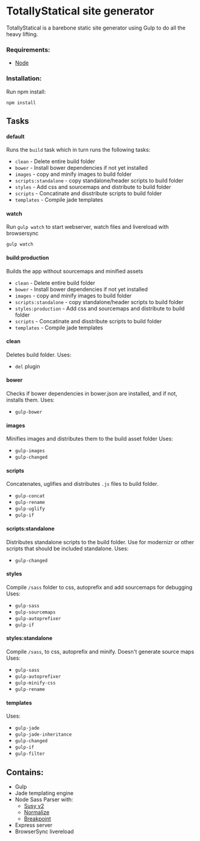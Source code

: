 # TotallyStatical site generator

TotallyStatical is a barebone static site generator using Gulp to do all the heavy lifting.

### Requirements:

* [Node]( https://nodejs.org/download/ )

### Installation:

Run npm install:

`npm install`


## Tasks

#### default

Runs the `build` task which in turn runs the following tasks:
* `clean` - Delete entire build folder
* `bower` - Install bower dependencies if not yet installed
* `images` - copy and minify images to build folder
* `scripts:standalone` - copy standalone/header scripts to build folder
* `styles` - Add css and sourcemaps and distribute to build folder
* `scripts` - Concatinate and disstribute scripts to build folder
* `templates` - Compile jade templates

#### watch

Run `gulp watch` to start webserver, watch files and livereload with browsersync

`gulp watch`

#### build:production
Builds the app without sourcemaps and minified assets
* `clean` - Delete entire build folder
* `bower` - Install bower dependencies if not yet installed
* `images` - copy and minify images to build folder
* `scripts:standalone` - copy standalone/header scripts to build folder
* `styles:production` - Add css and sourcemaps and distribute to build folder
* `scripts` - Concatinate and disstribute scripts to build folder
* `templates` - Compile jade templates

#### clean
Deletes build folder.
Uses:
* `del` plugin

#### bower
Checks if bower dependencies in bower.json are installed, and if not, installs them.
Uses:
* `gulp-bower`

#### images
Minifies images and distributes them to the build asset folder
Uses:
* `gulp-images`
* `gulp-changed`

#### scripts
Concatenates, uglifies and distributes `.js` files to build folder.
* `gulp-concat`
* `gulp-rename`
* `gulp-uglify`
* `gulp-if`

#### scripts:standalone
Distributes standalone scripts to the build folder. Use for modernizr or other scripts that should be included standalone.
Uses:
* `gulp-changed`

#### styles
Compile `/sass` folder to css, autoprefix and add sourcemaps for debugging
Uses:
* `gulp-sass`
* `gulp-sourcemaps`
* `gulp-autoprefixer`
* `gulp-if`

#### styles:standalone
Compile `/sass`, to css, autoprefix and minify. Doesn't generate source maps
Uses:
* `gulp-sass`
* `gulp-autoprefixer`
* `gulp-minify-css`
* `gulp-rename`

#### templates

Uses:
* `gulp-jade`
* `gulp-jade-inheritance`
* `gulp-changed`
* `gulp-if`
* `gulp-filter`


## Contains:
* Gulp
* Jade templating engine
* Node Sass Parser with:
  * [Susy v2]( http://susy.oddbird.net/ )
  * [Normalize]( https://github.com/JohnAlbin/normalize-scss )
  * [Breakpoint]( http://breakpoint-sass.com/ )
* Express server
* BrowserSync livereload